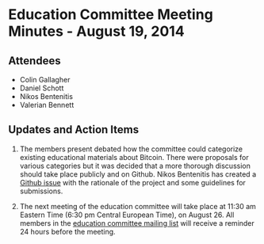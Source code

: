 # Education Committee Meeting Minutes - August 19, 2014

## Attendees

- Colin Gallagher
- Daniel Schott
- Nikos Bentenitis
- Valerian Bennett

## Updates and Action Items

1. The members present debated how the committee could categorize existing educational materials about Bitcoin. There were proposals for various categories but it was decided that a more thorough discussion should take place publicly and on Github. Nikos Bentenitis has created a [Github issue](https://github.com/btcfoundationedcom/btcfoundationedcom.github.io/issues/30) with the rationale of the project and some guidelines for submissions.

2. The next meeting of the education committee will take place at 11:30 am Eastern Time (6:30 pm Central European Time), on August 26. All members in the [education committee mailing list](https://groups.google.com/forum/#!forum/bitcoin-foundation-education-committee) will receive a reminder 24 hours before the meeting.

